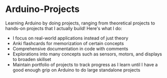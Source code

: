 # Arduino-Projects
Learning Arduino by doing projects, ranging from theoretical projects to hands-on projects that I actually build!
Here's what I do:
- I focus on real-world applications instead of just theory
- Anki flashcards for memorization of certain concepts
- Comprehensive documentation in code with comments
- Explorations into many concepts such as sensors, motors, and displays to broaden skillset
- Maintain portfolio of projects to track progress as I learn until I have a good enough grip on Arduino to do large standalone projects
